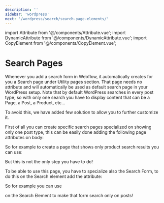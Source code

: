 ```yaml
---
description: ''
sidebar: 'wordpress'
next: '/wordpress/search/search-page-elements/'
---
```

import Attribute from '@/components/Attribute.vue';
import DynamicAttribute from '@/components/DynamicAttribute.vue';
import CopyElement from '@/components/CopyElement.vue';

# Search Pages

Whenever you add a search form in Webflow, it automatically creates for you a Search page under Utility pages section. That page needs no attribute and will automatically be used as default search page in your WordPress setup. Note that by default WordPress searches in every post type, so with only one search you have to display content that can be a Page, a Post, a Product, etc...

To avoid this, we have added few solution to allow you to further customize it.

First of all you can create specific search pages specialized on showing only one post type, this can be easily done adding the following page attributes on body:

<Attribute name="page" value="search" />

<DynamicAttribute name="post-type" value="post-type" />

So for example to create a page that shows only product search results you can use:

<Attribute name="page" value="search" />

<Attribute name="post-type" value="product" />

But this is not the only step you have to do!

To be able to use this page, you have to specialize also the Search Form, to do this on the Search element add the attribute:

<DynamicAttribute name="post-type" value="post types divided by comma" />

So for example you can use 

<Attribute name="post-type" value="post" />

on the Search Element to make that form search only on posts!